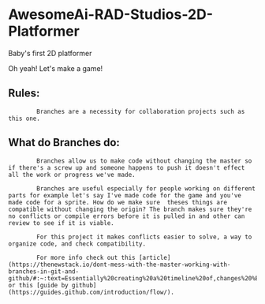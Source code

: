 # AwesomeAi-RAD-Studios-2D-Platformer
Baby's first 2D platformer

Oh yeah! Let's make a game!

## Rules:
			Branches are a necessity for collaboration projects such as this one.
 
## What do Branches do:
 
			Branches allow us to make code without changing the master so if there's a screw up and someone happens to push it doesn't effect all the work or progress we've made.
   
			Branches are useful especially for people working on different parts for example let's say I've made code for the game and you've made code for a sprite. How do we make sure  theses things are compatible without changing the origin? The branch makes sure they're no conflicts or compile errors before it is pulled in and other can review to see if it is viable.
   
			For this project it makes conflicts easier to solve, a way to organize code, and check compatibility.
   
			For more info check out this [article](https://thenewstack.io/dont-mess-with-the-master-working-with-branches-in-git-and-github/#:~:text=Essentially%20creating%20a%20timeline%20of,changes%20%E2%80%94%20is%20by%20using%20branches.)  or this [guide by github](https://guides.github.com/introduction/flow/).
 
 
 
